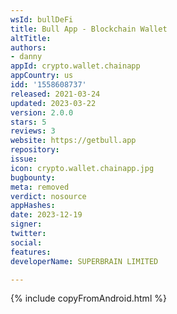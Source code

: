 ```yaml
---
wsId: bullDeFi
title: Bull App - Blockchain Wallet
altTitle: 
authors:
- danny
appId: crypto.wallet.chainapp
appCountry: us
idd: '1558608737'
released: 2021-03-24
updated: 2023-03-22
version: 2.0.0
stars: 5
reviews: 3
website: https://getbull.app
repository: 
issue: 
icon: crypto.wallet.chainapp.jpg
bugbounty: 
meta: removed
verdict: nosource
appHashes: 
date: 2023-12-19
signer: 
twitter: 
social: 
features: 
developerName: SUPERBRAIN LIMITED

---
```


{% include copyFromAndroid.html %}
